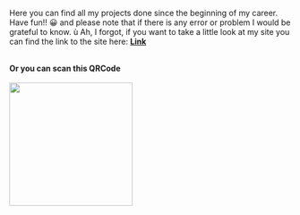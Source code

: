 Here you can find all my projects done since the beginning of my career. Have fun!! 😀 and please note that if there is any error or problem I would be grateful to know. ù
Ah, I forgot, if you want to take a little look at my site you can find the link to the site here: <a href="https://portfoliioo.github.io/h/"><strong>Link</strong></a>
<br>
<br>

<strong>Or you can scan this QRCode<strong>
<br>
<br>
<img src="https://github.com/portfoliioo/h/blob/main/images/QRCode.png" width="220" height="220">
